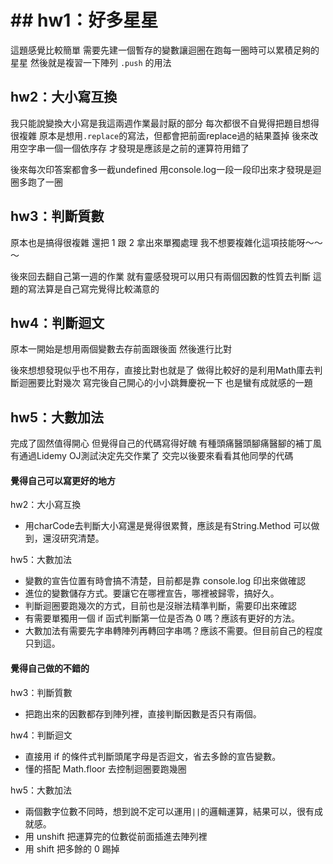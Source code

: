 # ## hw1：好多星星
這題感覺比較簡單
需要先建一個暫存的變數讓迴圈在跑每一圈時可以累積足夠的星星
然後就是複習一下陣列 `.push` 的用法

## hw2：大小寫互換
我只能說變換大小寫是我這兩週作業最討厭的部分
每次都很不自覺得把題目想得很複雜
原本是想用`.replace`的寫法，但都會把前面replace過的結果蓋掉
後來改用空字串一個一個依序存
才發現是應該是之前的運算符用錯了

後來每次印答案都會多一截undefined
用console.log一段一段印出來才發現是迴圈多跑了一圈


## hw3：判斷質數
原本也是搞得很複雜
還把 1 跟 2 拿出來單獨處理
我不想要複雜化這項技能呀～～～

後來回去翻自己第一週的作業
就有靈感發現可以用只有兩個因數的性質去判斷
這題的寫法算是自己寫完覺得比較滿意的

## hw4：判斷迴文
原本一開始是想用兩個變數去存前面跟後面
然後進行比對

後來想想發現似乎也不用存，直接比對也就是了
做得比較好的是利用Math庫去判斷迴圈要比對幾次
寫完後自己開心的小小跳舞慶祝一下
也是蠻有成就感的一題

## hw5：大數加法
完成了固然值得開心
但覺得自己的代碼寫得好醜
有種頭痛醫頭腳痛醫腳的補丁風
有通過Lidemy OJ測試決定先交作業了
交完以後要來看看其他同學的代碼


#### 覺得自己可以寫更好的地方

hw2：大小寫互換
- 用charCode去判斷大小寫還是覺得很累贅，應該是有String.Method 可以做到，還沒研究清楚。

hw5：大數加法
- 變數的宣告位置有時會搞不清楚，目前都是靠 console.log 印出來做確認
- 進位的變數儲存方式。要讓它在哪裡宣告，哪裡被歸零，搞好久。
- 判斷迴圈要跑幾次的方式，目前也是沒辦法精準判斷，需要印出來確認
- 有需要單獨用一個 if 函式判斷第一位是否為 0 嗎？應該有更好的方法。
- 大數加法有需要先字串轉陣列再轉回字串嗎？應該不需要。但目前自己的程度只到這。

#### 覺得自己做的不錯的
hw3：判斷質數
- 把跑出來的因數都存到陣列裡，直接判斷因數是否只有兩個。

hw4：判斷迴文
- 直接用 if 的條件式判斷頭尾字母是否迴文，省去多餘的宣告變數。
- 懂的搭配 Math.floor 去控制迴圈要跑幾圈

hw5：大數加法
- 兩個數字位數不同時，想到說不定可以運用`||`的邏輯運算，結果可以，很有成就感。
- 用 unshift 把運算完的位數從前面插進去陣列裡
- 用 shift 把多餘的 0 踢掉 